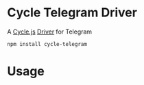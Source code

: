 # Cycle Telegram Driver

A  [Cycle.js](http://cycle.js.org) [Driver](http://cycle.js.org/drivers.html) for Telegram

```
npm install cycle-telegram
```

# Usage

```

```
